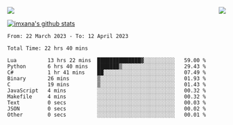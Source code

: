 <p>
  <a href="https://count.getloli.com/"><img src="https://count.getloli.com/get/@xana.readme?theme=moebooru-h"></a>
  <img src="https://weather-icon.journeyad.repl.co/@hangzhou?v=1" align="right">
</p>


<a href="https://github.com/imxana"><img align="center" src="https://github-readme-stats.vercel.app/api?username=imxana&show_icons=true&include_all_commits=true&hide_border=tru&custom_title=imxana%27s%20Github%20Stats" alt="imxana's github stats" /></a> 

<!--START_SECTION:waka-->

```text
From: 22 March 2023 - To: 12 April 2023

Total Time: 22 hrs 40 mins

Lua          13 hrs 22 mins  ██████████████▓░░░░░░░░░░   59.00 %
Python       6 hrs 40 mins   ███████▒░░░░░░░░░░░░░░░░░   29.43 %
C#           1 hr 41 mins    ██░░░░░░░░░░░░░░░░░░░░░░░   07.49 %
Binary       26 mins         ▒░░░░░░░░░░░░░░░░░░░░░░░░   01.93 %
C            19 mins         ▒░░░░░░░░░░░░░░░░░░░░░░░░   01.43 %
JavaScript   4 mins          ░░░░░░░░░░░░░░░░░░░░░░░░░   00.32 %
Makefile     4 mins          ░░░░░░░░░░░░░░░░░░░░░░░░░   00.32 %
Text         0 secs          ░░░░░░░░░░░░░░░░░░░░░░░░░   00.03 %
JSON         0 secs          ░░░░░░░░░░░░░░░░░░░░░░░░░   00.02 %
Other        0 secs          ░░░░░░░░░░░░░░░░░░░░░░░░░   00.01 %
```

<!--END_SECTION:waka-->

